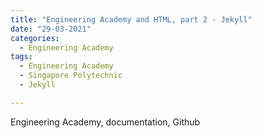 ```yaml
---
title: "Engineering Academy and HTML, part 2 - Jekyll"
date: "29-03-2021"
categories:
  - Engineering Academy
tags:
  - Engineering Academy
  - Singapore Polytechnic
  - Jekyll

---
```


Engineering Academy, documentation, Github
